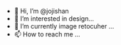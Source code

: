 - 👋 Hi, I’m @jojishan
- 👀 I’m interested in design...
- 🌱 I’m currently image retocuher ...
- 📫 How to reach me ...

<!---
jojishan/jojishan is a ✨ special ✨ repository because its `README.md` (this file) appears on your GitHub profile.
You can click the Preview link to take a look at your changes.
--->
